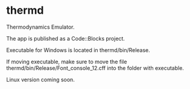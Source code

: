 # thermd
Thermodynamics Emulator.

The app is published as a Code::Blocks project.

Executable for Windows is located in thermd/bin/Release.

If moving executable, make sure to move the file thermd/bin/Release/Font_console_12.cff into the folder with executable.

Linux version coming soon.
